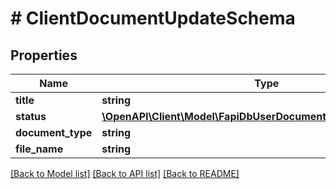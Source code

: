 # # ClientDocumentUpdateSchema

## Properties

Name | Type | Description | Notes
------------ | ------------- | ------------- | -------------
**title** | **string** |  | [optional]
**status** | [**\OpenAPI\Client\Model\FapiDbUserDocumentUserDocumentStatus**](FapiDbUserDocumentUserDocumentStatus.md) |  | [optional]
**document_type** | **string** |  |
**file_name** | **string** |  |

[[Back to Model list]](../../README.md#models) [[Back to API list]](../../README.md#endpoints) [[Back to README]](../../README.md)
